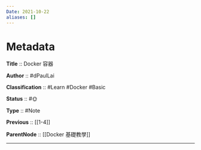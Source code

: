 ```yaml
---
Date: 2021-10-22
aliases: []
---
```


# Metadata

**Title** :: Docker 容器

**Author** :: #dPaulLai

**Classification** :: #Learn #Docker #Basic

**Status** :: #🌞 

**Type** :: #Note

**Previous** :: [[1-4]]

**ParentNode** :: [[Docker 基礎教學]]

---

